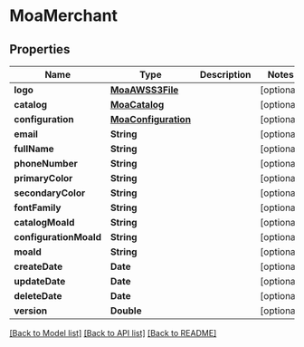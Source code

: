 # MoaMerchant

## Properties
Name | Type | Description | Notes
------------ | ------------- | ------------- | -------------
**logo** | [**MoaAWSS3File**](MoaAWSS3File.md) |  | [optional] 
**catalog** | [**MoaCatalog**](MoaCatalog.md) |  | [optional] 
**configuration** | [**MoaConfiguration**](MoaConfiguration.md) |  | [optional] 
**email** | **String** |  | [optional] 
**fullName** | **String** |  | [optional] 
**phoneNumber** | **String** |  | [optional] 
**primaryColor** | **String** |  | [optional] 
**secondaryColor** | **String** |  | [optional] 
**fontFamily** | **String** |  | [optional] 
**catalogMoaId** | **String** |  | [optional] 
**configurationMoaId** | **String** |  | [optional] 
**moaId** | **String** |  | [optional] 
**createDate** | **Date** |  | [optional] 
**updateDate** | **Date** |  | [optional] 
**deleteDate** | **Date** |  | [optional] 
**version** | **Double** |  | [optional] 

[[Back to Model list]](../README.md#documentation-for-models) [[Back to API list]](../README.md#documentation-for-api-endpoints) [[Back to README]](../README.md)


